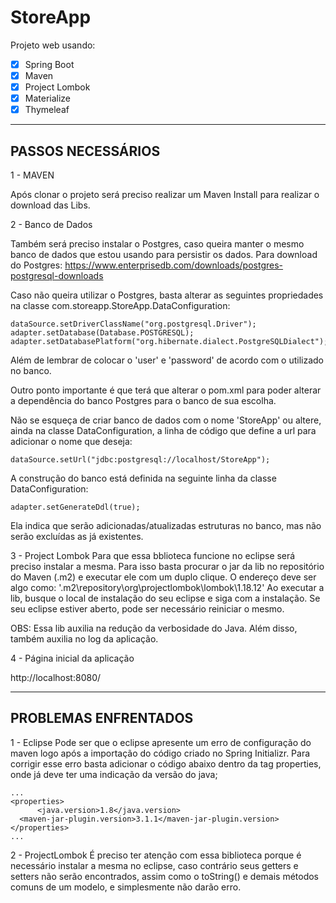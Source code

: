 # StoreApp
Projeto web usando: 

- [X] Spring Boot
- [X] Maven
- [X] Project Lombok
- [X] Materialize
- [X] Thymeleaf

----------------------
PASSOS NECESSÁRIOS
----------------------
1 - MAVEN

Após clonar o projeto será preciso realizar um Maven Install para realizar o download das Libs.

2 - Banco de Dados

Também será preciso instalar o Postgres, caso queira manter o mesmo banco de dados que estou usando para persistir os dados.
Para download do Postgres: https://www.enterprisedb.com/downloads/postgres-postgresql-downloads

Caso não queira utilizar o Postgres, basta alterar as seguintes propriedades na classe com.storeapp.StoreApp.DataConfiguration:

```
dataSource.setDriverClassName("org.postgresql.Driver");
adapter.setDatabase(Database.POSTGRESQL);
adapter.setDatabasePlatform("org.hibernate.dialect.PostgreSQLDialect");
```

Além de lembrar de colocar o 'user' e 'password' de acordo com o utilizado no banco.

Outro ponto importante é que terá que alterar o pom.xml para poder alterar a dependência do banco Postgres para o banco de sua escolha.

Não se esqueça de criar banco de dados com o nome 'StoreApp' ou altere, ainda na classe DataConfiguration, a linha de código que define a url para adicionar o nome que deseja:

```
dataSource.setUrl("jdbc:postgresql://localhost/StoreApp");
```

A construção do banco está definida na seguinte linha da classe DataConfiguration:

```
adapter.setGenerateDdl(true);
```

Ela indica que serão adicionadas/atualizadas estruturas no banco, mas não serão excluídas as já existentes.

3 - Project Lombok
  Para que essa bblioteca funcione no eclipse será preciso instalar a mesma.
  Para isso basta procurar o jar da lib no repositório do Maven (.m2) e executar ele com um duplo clique. O endereço deve ser algo como: '\.m2\repository\org\projectlombok\lombok\1.18.12'
  Ao executar a lib, busque o local de instalação do seu eclipse e siga com a instalação.
  Se seu eclipse estiver aberto, pode ser necessário reiniciar o mesmo.

OBS: Essa lib auxilia na redução da verbosidade do Java. Além disso, também auxilia no log da aplicação.

4 - Página inicial da aplicação

http://localhost:8080/

----------------------
PROBLEMAS ENFRENTADOS
----------------------
1 - Eclipse
  Pode ser que o eclipse apresente um erro de configuração do maven logo após a importação do código criado no Spring Initializr.
  Para corrigir esse erro basta adicionar o código abaixo dentro da tag properties, onde já deve ter uma indicação da versão do java;
  
  ```
  ...
  <properties>
		<java.version>1.8</java.version>
    <maven-jar-plugin.version>3.1.1</maven-jar-plugin.version>
  </properties>
  ...
  ```
2 - ProjectLombok
  É preciso ter atenção com essa biblioteca porque é necessário instalar a mesma no eclipse, caso contrário seus getters e setters não serão encontrados, assim como o toString() e demais métodos comuns de um modelo, e simplesmente não darão erro.
